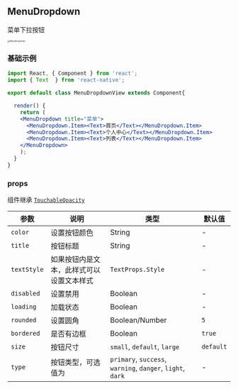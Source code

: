 MenuDropdown
---

菜单下拉按钮

<img src='https://user-images.githubusercontent.com/66067296/139398975-4c6e1e06-385d-4729-a467-5799cfa0bb9c.gif' alt='MenuDropdown' style='zoom:33%;' />

### 基础示例

<!--DemoStart-->
```jsx
import React, { Component } from 'react';
import { Text  } from 'react-native';

export default class MenuDropdownView extends Component{

  render() {
    return (
    <MenuDropdown title="菜单">
      <MenuDropdown.Item><Text>首页</Text></MenuDropdown.Item>
      <MenuDropdown.Item><Text>个人中心</Text></MenuDropdown.Item>
      <MenuDropdown.Item><Text>列表</Text></MenuDropdown.Item>
    </MenuDropdown>
    );
  }
}


```
<!--End-->


### props

组件继承 [`TouchableOpacity`](https://facebook.github.io/react-native/docs/touchableopacity#docsNav)

| 参数 | 说明 | 类型 | 默认值 |
|------|------|-----|------|
| `color` | 设置按钮颜色 | String | - |
| `title` | 按钮标题 | String | - |
| `textStyle` | 如果按钮内是文本，此样式可以设置文本样式 | `TextProps.Style` | - |
| `disabled` | 设置禁用 | Boolean | - |
| `loading` | 加载状态 | Boolean | - |
| `rounded` | 设置圆角 | Boolean/Number | `5` |
| `bordered` | 是否有边框 | Boolean | `true` |
| `size` | 按钮尺寸 | `small`, `default`, `large` | `default` |
| `type` | 按钮类型，可选值为 | `primary`, `success`, `warning`, `danger`, `light`, `dark` | - |
